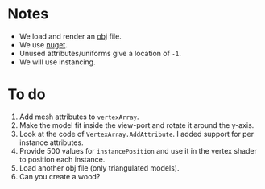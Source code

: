 # Notes
- We load and render an [obj](https://en.wikipedia.org/wiki/Wavefront_.obj_file) file.
- We use [nuget](https://github.com/chrisjansson/ObjLoader).
- Unused attributes/uniforms give a location of `-1`.
- We will use instancing.


# To do
1. Add mesh attributes to `vertexArray`.
1. Make the model fit inside the view-port and rotate it around the y-axis.
1. Look at the code of `VertexArray.AddAttribute`. I added support for per instance attributes.
1. Provide 500 values for `instancePosition` and use it in the vertex shader to position each instance.
1. Load another obj file (only triangulated models).
1. Can you create a wood?
